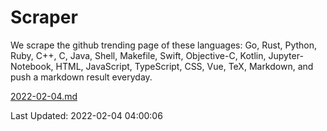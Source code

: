 # Scraper

We scrape the github trending page of these languages: Go, Rust, Python, Ruby, C++, C, Java, Shell, Makefile, Swift, Objective-C, Kotlin, Jupyter-Notebook, HTML, JavaScript, TypeScript, CSS, Vue, TeX, Markdown, and push a markdown result everyday.

[2022-02-04.md](https://github.com/yangwenmai/github-trending-backup/blob/master/2022-02-04.md)

Last Updated: 2022-02-04 04:00:06